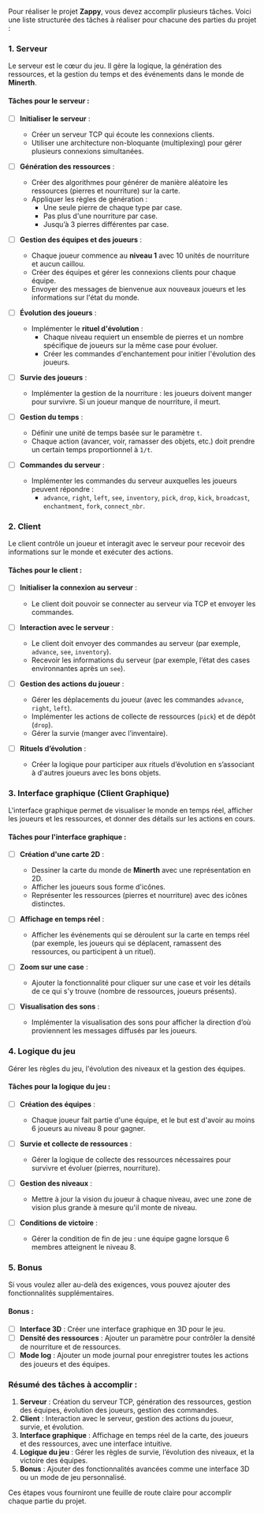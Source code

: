 Pour réaliser le projet **Zappy**, vous devez accomplir plusieurs tâches. Voici une liste structurée des tâches à réaliser pour chacune des parties du projet :

### 1. **Serveur**
Le serveur est le cœur du jeu. Il gère la logique, la génération des ressources, et la gestion du temps et des événements dans le monde de **Minerth**.

#### Tâches pour le serveur :
- [ ] **Initialiser le serveur** :
  - Créer un serveur TCP qui écoute les connexions clients.
  - Utiliser une architecture non-bloquante (multiplexing) pour gérer plusieurs connexions simultanées.
  
- [ ] **Génération des ressources** :
  - Créer des algorithmes pour générer de manière aléatoire les ressources (pierres et nourriture) sur la carte.
  - Appliquer les règles de génération :
    - Une seule pierre de chaque type par case.
    - Pas plus d'une nourriture par case.
    - Jusqu’à 3 pierres différentes par case.

- [ ] **Gestion des équipes et des joueurs** :
  - Chaque joueur commence au **niveau 1** avec 10 unités de nourriture et aucun caillou.
  - Créer des équipes et gérer les connexions clients pour chaque équipe.
  - Envoyer des messages de bienvenue aux nouveaux joueurs et les informations sur l'état du monde.

- [ ] **Évolution des joueurs** :
  - Implémenter le **rituel d'évolution** :
    - Chaque niveau requiert un ensemble de pierres et un nombre spécifique de joueurs sur la même case pour évoluer.
    - Créer les commandes d'enchantement pour initier l'évolution des joueurs.
  
- [ ] **Survie des joueurs** :
  - Implémenter la gestion de la nourriture : les joueurs doivent manger pour survivre. Si un joueur manque de nourriture, il meurt.
  
- [ ] **Gestion du temps** :
  - Définir une unité de temps basée sur le paramètre `t`.
  - Chaque action (avancer, voir, ramasser des objets, etc.) doit prendre un certain temps proportionnel à `1/t`.

- [ ] **Commandes du serveur** :
  - Implémenter les commandes du serveur auxquelles les joueurs peuvent répondre :
    - `advance`, `right`, `left`, `see`, `inventory`, `pick`, `drop`, `kick`, `broadcast`, `enchantment`, `fork`, `connect_nbr`.

### 2. **Client**
Le client contrôle un joueur et interagit avec le serveur pour recevoir des informations sur le monde et exécuter des actions.

#### Tâches pour le client :
- [ ] **Initialiser la connexion au serveur** :
  - Le client doit pouvoir se connecter au serveur via TCP et envoyer les commandes.
  
- [ ] **Interaction avec le serveur** :
  - Le client doit envoyer des commandes au serveur (par exemple, `advance`, `see`, `inventory`).
  - Recevoir les informations du serveur (par exemple, l’état des cases environnantes après un `see`).
  
- [ ] **Gestion des actions du joueur** :
  - Gérer les déplacements du joueur (avec les commandes `advance`, `right`, `left`).
  - Implémenter les actions de collecte de ressources (`pick`) et de dépôt (`drop`).
  - Gérer la survie (manger avec l’inventaire).
  
- [ ] **Rituels d’évolution** :
  - Créer la logique pour participer aux rituels d’évolution en s’associant à d'autres joueurs avec les bons objets.

### 3. **Interface graphique (Client Graphique)**
L'interface graphique permet de visualiser le monde en temps réel, afficher les joueurs et les ressources, et donner des détails sur les actions en cours.

#### Tâches pour l'interface graphique :
- [ ] **Création d'une carte 2D** :
  - Dessiner la carte du monde de **Minerth** avec une représentation en 2D.
  - Afficher les joueurs sous forme d'icônes.
  - Représenter les ressources (pierres et nourriture) avec des icônes distinctes.

- [ ] **Affichage en temps réel** :
  - Afficher les événements qui se déroulent sur la carte en temps réel (par exemple, les joueurs qui se déplacent, ramassent des ressources, ou participent à un rituel).
  
- [ ] **Zoom sur une case** :
  - Ajouter la fonctionnalité pour cliquer sur une case et voir les détails de ce qui s'y trouve (nombre de ressources, joueurs présents).

- [ ] **Visualisation des sons** :
  - Implémenter la visualisation des sons pour afficher la direction d’où proviennent les messages diffusés par les joueurs.

### 4. **Logique du jeu**
Gérer les règles du jeu, l'évolution des niveaux et la gestion des équipes.

#### Tâches pour la logique du jeu :
- [ ] **Création des équipes** :
  - Chaque joueur fait partie d'une équipe, et le but est d'avoir au moins 6 joueurs au niveau 8 pour gagner.

- [ ] **Survie et collecte de ressources** :
  - Gérer la logique de collecte des ressources nécessaires pour survivre et évoluer (pierres, nourriture).

- [ ] **Gestion des niveaux** :
  - Mettre à jour la vision du joueur à chaque niveau, avec une zone de vision plus grande à mesure qu'il monte de niveau.

- [ ] **Conditions de victoire** :
  - Gérer la condition de fin de jeu : une équipe gagne lorsque 6 membres atteignent le niveau 8.

### 5. **Bonus**
Si vous voulez aller au-delà des exigences, vous pouvez ajouter des fonctionnalités supplémentaires.

#### Bonus :
- [ ] **Interface 3D** : Créer une interface graphique en 3D pour le jeu.
- [ ] **Densité des ressources** : Ajouter un paramètre pour contrôler la densité de nourriture et de ressources.
- [ ] **Mode log** : Ajouter un mode journal pour enregistrer toutes les actions des joueurs et des équipes.

### Résumé des tâches à accomplir :

1. **Serveur** : Création du serveur TCP, génération des ressources, gestion des équipes, évolution des joueurs, gestion des commandes.
2. **Client** : Interaction avec le serveur, gestion des actions du joueur, survie, et évolution.
3. **Interface graphique** : Affichage en temps réel de la carte, des joueurs et des ressources, avec une interface intuitive.
4. **Logique du jeu** : Gérer les règles de survie, l’évolution des niveaux, et la victoire des équipes.
5. **Bonus** : Ajouter des fonctionnalités avancées comme une interface 3D ou un mode de jeu personnalisé.

Ces étapes vous fourniront une feuille de route claire pour accomplir chaque partie du projet.
